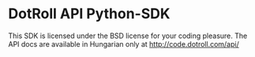 DotRoll API Python-SDK
======================

This SDK is licensed under the BSD license for your coding pleasure. The API docs are available 
in Hungarian only at http://code.dotroll.com/api/

